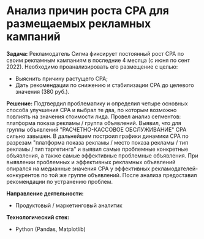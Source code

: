 # Анализ причин роста CPA для размещаемых рекламных кампаний
**Задача:**
Рекламодатель Сигма фиксирует постоянный рост CPA по своим рекламным кампаниям в последние 4 месяца (с июня по сент 2022). Необходимо проанализировать его размещение с целью:
- Выяснить причину растущего CPA;
- Дать рекомендации по снижению и стабилизации CPA до целевого значения (380 руб.).

**Решение:**
Подтвердил проблематику и определил четыре основных способа улучшения СРА и выбрал те два, по которым возможно повлиять на значения стоимости лида. 
Провел анализ сегментов: платформа показа рекламы / группа объявлений.
Выявил, что для группы объявлений "РАСЧЕТНО-КАССОВОЕ ОБСЛУЖИВАНИЕ" СРА сильно завышен.
В дальнейшем построил графики динамики СРА по разрезам "платформа показа рекламы / место показа рекламы / тип рекламы / тип таргетинга" и выявил самые проблемные конкретные объявления, а также самые эффективные проблемные объявления.
При выявлении проблемных и эффективных рекламных объявлений опирался на медианные значения СРА у эффективных рекламодателей-конкурентов по той же группе объявлений.
После анализа предоставил рекомендации по устранению проблем.  

**Направление деятельности:**
- Продуктовый / маркетинговый аналитик

**Технологический стек:**
- Python (Pandas, Matplotlib)